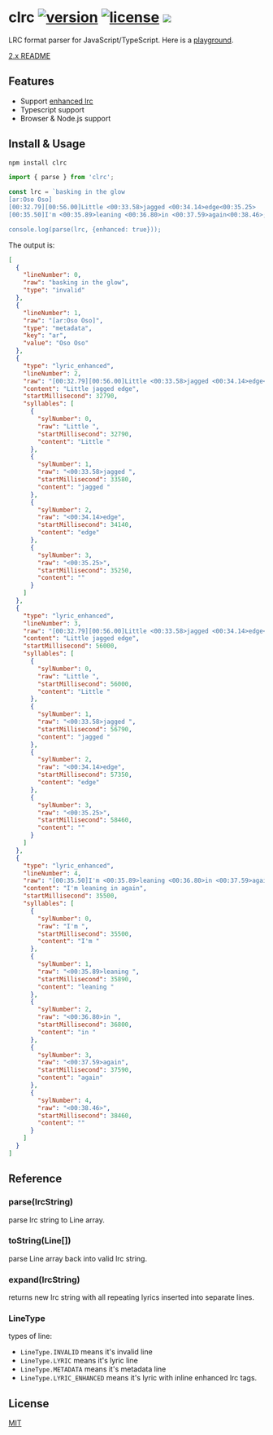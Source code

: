 # clrc [![version](https://img.shields.io/npm/v/clrc)](https://www.npmjs.com/package/clrc) [![license](https://img.shields.io/npm/l/clrc)](https://github.com/mebtte/react-lrc/blob/master/LICENSE) [![](https://img.shields.io/bundlephobia/minzip/clrc)](https://bundlephobia.com/result?p=clrc)

LRC format parser for JavaScript/TypeScript. Here is a [playground](https://mebtte.github.io/clrc).

[2.x README](https://github.com/mebtte/clrc/blob/5c6efcbbfe08d4021e0a7d6252088c5deca428f7/README.md)

## Features

- Support [enhanced lrc](<https://en.wikipedia.org/wiki/LRC_(file_format)#Enhanced_format>)
- Typescript support
- Browser & Node.js support

## Install & Usage

```bash
npm install clrc
```

```js
import { parse } from 'clrc';

const lrc = `basking in the glow
[ar:Oso Oso]
[00:32.79][00:56.00]Little <00:33.58>jagged <00:34.14>edge<00:35.25>
[00:35.50]I'm <00:35.89>leaning <00:36.80>in <00:37.59>again<00:38.46>;

console.log(parse(lrc, {enhanced: true}));
```

The output is:

```json
[
  {
    "lineNumber": 0,
    "raw": "basking in the glow",
    "type": "invalid"
  },
  {
    "lineNumber": 1,
    "raw": "[ar:Oso Oso]",
    "type": "metadata",
    "key": "ar",
    "value": "Oso Oso"
  },
  {
    "type": "lyric_enhanced",
    "lineNumber": 2,
    "raw": "[00:32.79][00:56.00]Little <00:33.58>jagged <00:34.14>edge<00:35.25>",
    "content": "Little jagged edge",
    "startMillisecond": 32790,
    "syllables": [
      {
        "sylNumber": 0,
        "raw": "Little ",
        "startMillisecond": 32790,
        "content": "Little "
      },
      {
        "sylNumber": 1,
        "raw": "<00:33.58>jagged ",
        "startMillisecond": 33580,
        "content": "jagged "
      },
      {
        "sylNumber": 2,
        "raw": "<00:34.14>edge",
        "startMillisecond": 34140,
        "content": "edge"
      },
      {
        "sylNumber": 3,
        "raw": "<00:35.25>",
        "startMillisecond": 35250,
        "content": ""
      }
    ]
  },
  {
    "type": "lyric_enhanced",
    "lineNumber": 3,
    "raw": "[00:32.79][00:56.00]Little <00:33.58>jagged <00:34.14>edge<00:35.25>",
    "content": "Little jagged edge",
    "startMillisecond": 56000,
    "syllables": [
      {
        "sylNumber": 0,
        "raw": "Little ",
        "startMillisecond": 56000,
        "content": "Little "
      },
      {
        "sylNumber": 1,
        "raw": "<00:33.58>jagged ",
        "startMillisecond": 56790,
        "content": "jagged "
      },
      {
        "sylNumber": 2,
        "raw": "<00:34.14>edge",
        "startMillisecond": 57350,
        "content": "edge"
      },
      {
        "sylNumber": 3,
        "raw": "<00:35.25>",
        "startMillisecond": 58460,
        "content": ""
      }
    ]
  },
  {
    "type": "lyric_enhanced",
    "lineNumber": 4,
    "raw": "[00:35.50]I'm <00:35.89>leaning <00:36.80>in <00:37.59>again<00:38.46>",
    "content": "I'm leaning in again",
    "startMillisecond": 35500,
    "syllables": [
      {
        "sylNumber": 0,
        "raw": "I'm ",
        "startMillisecond": 35500,
        "content": "I'm "
      },
      {
        "sylNumber": 1,
        "raw": "<00:35.89>leaning ",
        "startMillisecond": 35890,
        "content": "leaning "
      },
      {
        "sylNumber": 2,
        "raw": "<00:36.80>in ",
        "startMillisecond": 36800,
        "content": "in "
      },
      {
        "sylNumber": 3,
        "raw": "<00:37.59>again",
        "startMillisecond": 37590,
        "content": "again"
      },
      {
        "sylNumber": 4,
        "raw": "<00:38.46>",
        "startMillisecond": 38460,
        "content": ""
      }
    ]
  }
]
```

## Reference

### parse(lrcString)

parse lrc string to Line array.

### toString(Line[])

parse Line array back into valid lrc string.

### expand(lrcString)

returns new lrc string with all repeating lyrics inserted into separate lines.

### LineType

types of line:

- `LineType.INVALID` means it's invalid line
- `LineType.LYRIC` means it's lyric line
- `LineType.METADATA` means it's metadata line
- `LineType.LYRIC_ENHANCED` means it's lyric with inline enhanced lrc tags. 

## License

[MIT](./LICENSE)
